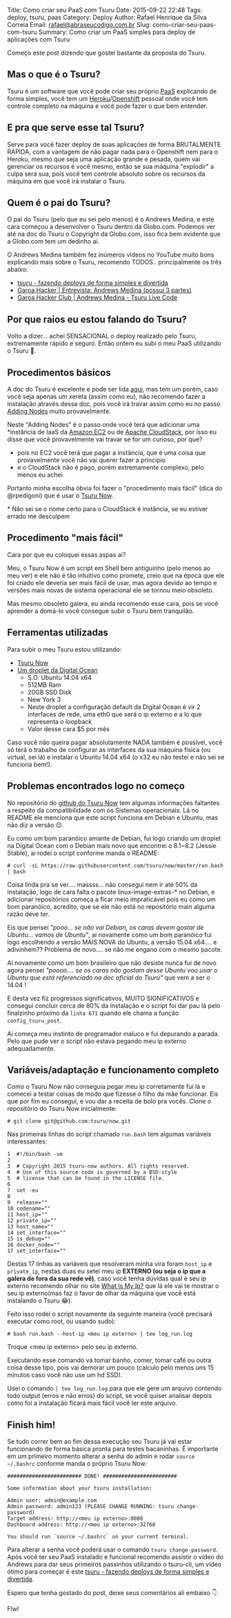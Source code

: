 Title: Como criar seu PaaS com Tsuru
Date: 2015-09-22 22:48
Tags: deploy, tsuru, paas
Category: Deploy
Author: Rafael Henrique da Silva Correia
Email: rafael@abraseucodigo.com.br
Slug: como-criar-seu-paas-com-tsuru
Summary: Como criar um PaaS simples para deploy de aplicações com Tsuru

Começo este post dizendo que gostei bastante da proposta do Tsuru. 

Mas o que é o Tsuru?
--------------------

Tsuru é um software que você pode criar seu próprio [PaaS](https://en.wikipedia.org/wiki/Platform_as_a_service) explicando de forma simples, você tem um [Heroku](https://www.heroku.com/)/[Openshift](https://www.openshift.com) pessoal onde você tem controle completo na máquina e você pode fazer o que bem entender.

E pra que serve esse tal Tsuru?
-------------------------------

Serve para você fazer deploy de suas aplicações de forma BRUTALMENTE RÁPIDA, com a vantagem de não pagar nada para o Openshift nem para o Heroku, mesmo que seja uma aplicação grande e pesada, quem vai gerenciar os recursos é você mesmo, então se sua máquina "explodir" a culpa será sua, pois você tem controle absoluto sobre os recursos da máquina em que você irá instalar o Tsuru.

Quem é o pai do Tsuru?
----------------------

O pai do Tsuru (pelo que eu sei pelo menos) é o Andrews Medina, e este cara começou a desenvolver o Tsuru dentro da Globo.com. Podemos ver até na doc do Tsuru o Copyright da Globo.com, isso fica bem evidente que a Globo.com tem um dedinho ai.

O Andrews Medina também fez inúmeros vídeos no YouTube muito bons explicando mais sobre o Tsuru, recomendo TODOS.. principalmente os três abaixo:

- [tsuru - fazendo deploys de forma simples e divertida](https://www.youtube.com/watch?v=YD3iNEBb4t0)
- [Garoa Hacker | Entrevista: Andrews Medina (possui 3 partes)](https://www.youtube.com/watch?v=h68DCFFXGW0)
- [Garoa Hacker Club | Andrews Medina - Tsuru Live Code](https://www.youtube.com/watch?v=dC79RpifEQI)

Por que raios eu estou falando do Tsuru?
----------------------------------------

Volto a dizer... achei SENSACIONAL o deploy realizado pelo Tsuru, extremamente rápido e seguro. Então ontem eu subi o meu PaaS utilizando o Tsuru :raised_hands:.

Procedimentos básicos
---------------------

A doc do Tsuru é excelente e pode ser lida [aqui](http://docs.tsuru.io/en/stable/understanding/index.html), mas tem um porém, caso você seja apenas um xereta (assim como eu), não recomendo fazer a instalação através dessa doc, pois você irá travar assim como eu no passo [Adding Nodes](http://docs.tsuru.io/en/stable/installing/adding-nodes.html) muito provavelmente. 

Neste "Adding Nodes" é o passo onde você terá que adicionar uma *instância de IaaS da [Amazon EC2](https://aws.amazon.com/pt/ec2/) ou de [Apache CloudStack](https://cloudstack.apache.org/), por isso eu disse que você provavelmente vai travar se for um curioso, por que?

- pois no EC2 você terá que pagar a instância, que é uma coisa que provavelmente você não vai querer fazer a princípio
- e o CloudStack não é pago, porém extremamente complexo, pelo menos eu achei

Portanto minha escolha óbvia foi fazer o "procedimento mais fácil" (dica do @rpedigoni) que é usar o [Tsuru Now](https://github.com/tsuru/now).

\* Não sei se o nome certo para o CloudStack é instância, se eu estiver errado me desculpem

Procedimento "mais fácil"
-------------------------

Cara por que eu coloquei essas aspas ai? 

Meu, o Tsuru Now é um script em Shell bem antiguinho (pelo menos ao meu ver) e ele não é tão intuitivo como promete, creio que na época que ele foi criado ele deveria ser mais fácil de usar, mas agora devido ao tempo e versões mais novas de sistema operacional ele se tornou meio obsoleto.

Mas mesmo obsoleto galera, eu ainda recomendo esse cara, pois se você aprender a domá-lo você consegue subir o Tsuru bem tranquilão.

Ferramentas utilizadas
----------------------

Para subir o meu Tsuru estou utilizando:

- [Tsuru Now](https://github.com/tsuru/now)
- [Um droplet da Digital Ocean](https://www.digitalocean.com/community/tutorials/how-to-create-your-first-digitalocean-droplet-virtual-server)
    - S.O. Ubuntu 14.04 x64
    - 512MB Ram 
    - 20GB SSD Disk 
    - New York 3
    - Neste droplet a configuração default da Digital Ocean é vir 2 interfaces de rede, uma eth0 que será o ip externo e a lo que representa o loopback
    - Valor desse cara $5 por mês

Caso você não queira pagar absolutamente NADA também é possível, você só terá o trabalho de configurar as interfaces da sua máquina física (ou virtual, sei lá) e instalar o Ubuntu 14.04 x64 (o x32 eu não testei e não sei se funciona bem!).

Problemas encontrados logo no começo
------------------------------------

No repositório do [github do Tsuru Now](https://github.com/tsuru/now) tem algumas informações faltantes a respeito da compatibilidade com os Sistemas operacionais. Lá no README ele menciona que este script funciona em Debian e Ubuntu, mas não diz a versão :pensive:.

Eu como um bom paranóico amante de Debian, fui logo criando um droplet na Digital Ocean com o Debian mais novo que encontrei o 8.1~8.2 (Jessie Stable), ai rodei o script conforme manda o README:

```
# curl -sL https://raw.githubusercontent.com/tsuru/now/master/run.bash | bash
```

Coisa linda pra se ver.... massss... não consegui nem ir até 50% da instalação, logo de cara falta o pacote linux-image-extras-* no Debian, e adicionar repositórios começa a ficar meio impraticável pois eu como um bom paranóico, acredito, que se ele não está no repositório main alguma razão deve ter.

Eis que pensei *"pooo... se não vai Debian, os caras devem gostar de Ubuntu... vamos de Ubuntu"*, ai novamente como um bom paranóico fui logo escolhendo a versão MAIS NOVA do Ubuntu, a versão 15.04 x64.... e adivinhem?? Problema de novo.... se não me engano com o mesmo pacote.

Ai novamente como um bom brasileiro que não desiste nunca fui de novo agora pensei *"poooo.... se os caras não gostam desse Ubuntu vou usar o Ubuntu que está referenciado na doc oficial do Tsuru"* que vem a ser o 14.04 ! 

E desta vez fiz progressos significativos, MUITO SIGNIFICATIVOS e consegui concluir cerca de 80% da instalação e o script foi dar pau lá pelo finalzinho próximo da `linha 671` quando ele chama a função `config_tsuru_post`.

Ai começa meu instinto de programador maluco e fui depurando a parada. Pelo que pude ver o script não estava pegando meu ip externo adequadamente.

Variáveis/adaptação e funcionamento completo
--------------------------------------------

Como o Tsuru Now não conseguia pegar meu ip corretamente fui lá e comecei a testar coisas de modo que fizesse o filho da mãe funcionar. Eis que por fim eu consegui, e vou dar a receita de bolo pra vocês. Clone o repositório do Tsuru Now inicialmente:

```
# git clone git@github.com:tsuru/now.git
```

Nas primeiras linhas do script chamado `run.bash` tem algumas variáveis interessantes:

```
1  #!/bin/bash -ue
2 
3  # Copyright 2015 tsuru-now authors. All rights reserved.
4  # Use of this source code is governed by a BSD-style
5  # license that can be found in the LICENSE file.
6 
7  set -eu
8
9  release=""
10 codename=""
11 host_ip=""
12 private_ip=""
13 host_name=""
14 set_interface=""
15 is_debug=""
16 docker_node=""
17 set_interface=""
```

Destas 17 linhas as variáveis que resolveram minha vira foram `host_ip` e `private_ip`, nestas duas eu setei meu ip **EXTERNO (ou seja o ip que a galera de fora da sua rede vê)**, caso você tenha dúvidas qual é seu ip externo recomendo olhar no site [What Is My Ip?](https://www.whatismyip.com/) que lá ele vai te mostrar o seu ip externo(mas faz o favor de olhar da máquina que você está instalando o Tsuru :joy:).

Feito isso rodei o script novamente da seguinte maneira (você precisará executar como root, ou usando sudo):

```
# bash run.bash --host-ip <meu ip externo> | tee log_run.log
```

Troque <meu ip externo\> pelo seu ip externo. 

Executando esse comando vá tomar banho, comer, tomar café ou outra coisa desse tipo, pois vai demorar um pouco (calculo pelo menos uns 15 minutos caso você não use um hd SSD).

Usei o comando `| tee log_run.log` para que ele gere um arquivo contendo todo output (erros e não erros) do script, se você quiser analisar depois como foi a instalação ficará mais fácil você ler este arquivo.

Finish him!
-----------

Se tudo correr bem ao fim dessa execução seu Tsuru já vai estar funcionando de forma básica pronta para testes bacaninhas. É importante em um primeiro momento alterar a senha do admin e rodar `source ~/.bashrc` conforme manda o próprio Tsuru Now:

```
######################## DONE! ########################

Some information about your tsuru installation:

Admin user: admin@example.com
Admin password: admin123 (PLEASE CHANGE RUNNING: tsuru change-password)
Target address: http://<meu ip externo>:8080
Dashboard address: http://<meu ip externo>:32768

You should run `source ~/.bashrc` on your current terminal.
```

Para alterar a senha você poderá usar o comando `tsuru change-password`. Após você ter seu PaaS instalado e funcional recomendo assistir o vídeo do Andrews para dar seus primeiros passinhos utilizando o tsuru-cli, um vídeo ótimo para começar é este [tsuru - fazendo deploys de forma simples e divertida](https://www.youtube.com/watch?v=YD3iNEBb4t0).

Espero que tenha gostado do post, deixe seus comentários ali embaixo :point_down:.

Flw!
